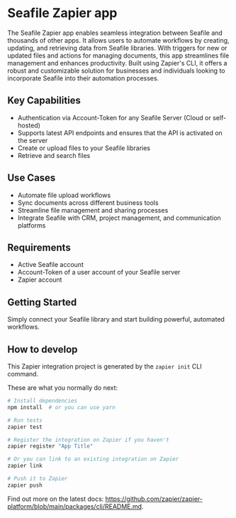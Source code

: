 # Seafile Zapier app

The Seafile Zapier app enables seamless integration between Seafile and thousands of other apps. It allows users to automate workflows by creating, updating, and retrieving data from Seafile libraries. With triggers for new or updated files and actions for managing documents, this app streamlines file management and enhances productivity. Built using Zapier's CLI, it offers a robust and customizable solution for businesses and individuals looking to incorporate Seafile into their automation processes.

## Key Capabilities

- Authentication via Account-Token for any Seafile Server (Cloud or self-hosted)
- Supports latest API endpoints and ensures that the API is activated on the server
- Create or upload files to your Seafile libraries
- Retrieve and search files

## Use Cases

- Automate file upload workflows
- Sync documents across different business tools
- Streamline file management and sharing processes
- Integrate Seafile with CRM, project management, and communication platforms

## Requirements

- Active Seafile account
- Account-Token of a user account of your Seafile server
- Zapier account

## Getting Started

Simply connect your Seafile library and start building powerful, automated workflows.

## How to develop

This Zapier integration project is generated by the `zapier init` CLI command.

These are what you normally do next:

```bash
# Install dependencies
npm install  # or you can use yarn

# Run tests
zapier test

# Register the integration on Zapier if you haven't
zapier register "App Title"

# Or you can link to an existing integration on Zapier
zapier link

# Push it to Zapier
zapier push
```

Find out more on the latest docs: https://github.com/zapier/zapier-platform/blob/main/packages/cli/README.md.
